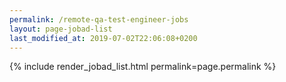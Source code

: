```yaml
---
permalink: /remote-qa-test-engineer-jobs
layout: page-jobad-list
last_modified_at: 2019-07-02T22:06:08+0200
---
```

{% include render_jobad_list.html permalink=page.permalink %}

